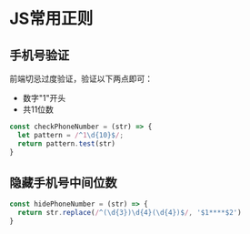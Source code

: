 # JS常用正则

## 手机号验证

前端切忌过度验证，验证以下两点即可：
- 数字"1"开头
- 共11位数

```javascript
const checkPhoneNumber = (str) => {
  let pattern = /^1\d{10}$/;
  return pattern.test(str)
}
```

## 隐藏手机号中间位数

```javascript
const hidePhoneNumber = (str) => {
  return str.replace(/^(\d{3})\d{4}(\d{4})$/, '$1****$2')
}